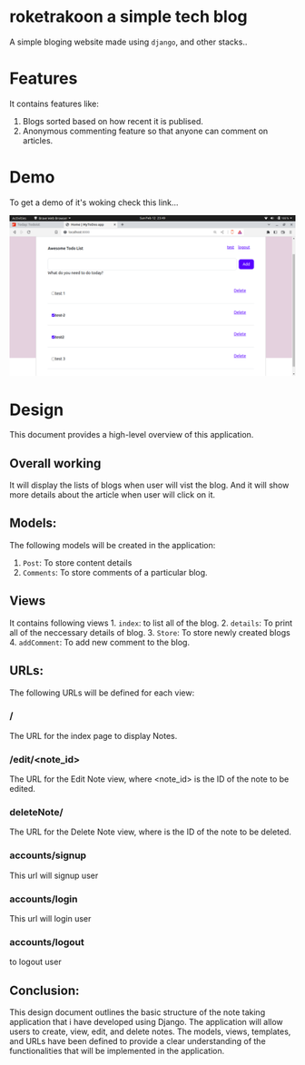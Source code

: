 # roketrakoon a simple tech blog
A simple bloging website made using `django`, and other stacks..

# Features
It contains features like: 
1. Blogs sorted based on how recent it is publised.
2. Anonymous commenting feature so that anyone can comment on articles.

# Demo

To get a demo of it's woking check this  link...

![alt text](https://github.com/deepakdubey8756/simple-to-do/blob/main/asset/todo.png)

# Design
This document provides a high-level overview of this application.
## Overall working
It will display the lists of blogs when user will vist the blog. And it will show more details about the article when user will click on it.

## Models:
The following models will be created in the application:
1. `Post`: 
To store content details
2. `Comments`: 
To store  comments of a particular blog.

## Views
It contains following views
    1. `index`: to list all of the blog.
    2. `details`: To print all of the neccessary details of blog.
    3. `Store`: To store newly created blogs
    4. `addComment`: To add new comment to the blog.

## URLs:
The following URLs will be defined for each view:

### /
 The URL for the index page to display Notes.


### /edit/<note_id>
The URL for the Edit Note view, where <note_id> is the ID of the note to be edited.

### deleteNote/<id>
 The URL for the Delete Note view, where <id> is the ID of the note to be deleted.


### accounts/signup
This url will signup user

### accounts/login
This url will login user

### accounts/logout
to logout user

## Conclusion:
This design document outlines the basic structure of the note taking application that i have developed using Django. The application will allow users to create, view, edit, and delete notes. The models, views, templates, and URLs have been defined to provide a clear understanding of the functionalities that will be implemented in the application.
